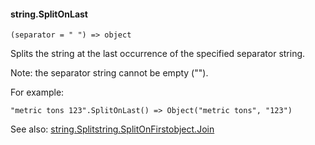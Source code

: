 #### string.SplitOnLast

``` suneido
(separator = " ") => object
```

Splits the string at the last occurrence of the specified separator string.

Note: the separator string cannot be empty ("").

For example:

``` suneido
"metric tons 123".SplitOnLast() => Object("metric tons", "123")
```

See also:
[string.Split](<string.Split>)[string.SplitOnFirst](<string.SplitOnFirst>)[object.Join](<../Object/object.Join.md>)